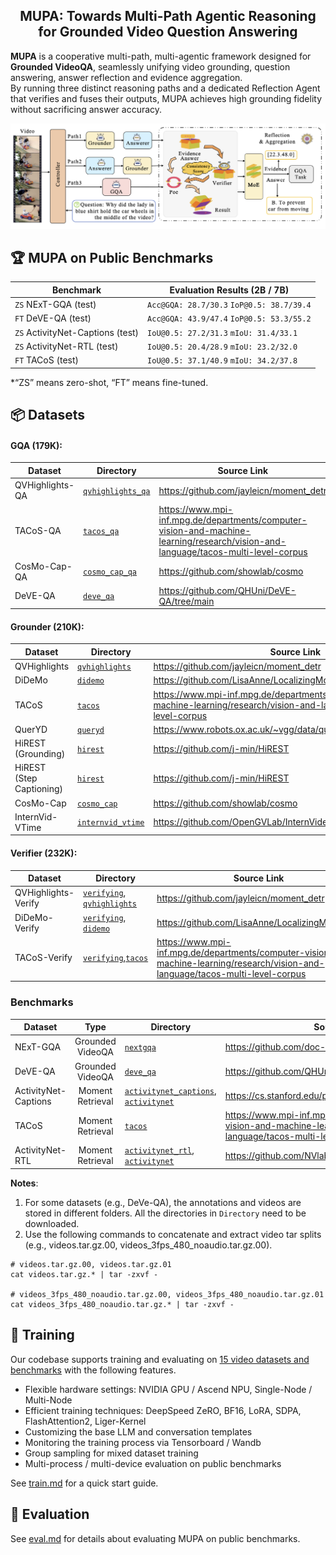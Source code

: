 <h2 align="center">MUPA: Towards Multi-Path Agentic Reasoning for Grounded Video Question Answering</h2>


**MUPA** is a cooperative multi-path, multi-agentic framework designed for **Grounded VideoQA**, seamlessly unifying
video grounding, question answering, answer reflection and evidence aggregation.  
By running three distinct reasoning paths and a dedicated Reflection Agent that verifies and fuses their outputs, MUPA
achieves high grounding fidelity without sacrificing answer accuracy.

<p align="center">
  <img width="750" src="figs/fig2.png" alt="MUPA Framework Overview">
</p>


## 🏆 MUPA on Public Benchmarks

| Benchmark                        | Evaluation Results (2B / 7B)              |
|----------------------------------|-------------------------------------------|
| `ZS` NExT-GQA (test)             | `Acc@GQA: 28.7/30.3` `IoP@0.5: 38.7/39.4` |
| `FT` DeVE-QA (test)              | `Acc@GQA: 43.9/47.4` `IoP@0.5: 53.3/55.2` |
| `ZS` ActivityNet-Captions (test) | `IoU@0.5: 27.2/31.3` `mIoU: 31.4/33.1`    |
| `ZS` ActivityNet-RTL (test)      | `IoU@0.5: 20.4/28.9` `mIoU: 23.2/32.0`    |
| `FT` TACoS (test)                | `IoU@0.5: 37.1/40.9` `mIoU: 34.2/37.8`    |

*“ZS” means zero-shot, “FT” means fine-tuned.

## 📦 Datasets

#### GQA (179K):

| Dataset         | Directory                                                                                              | Source Link                                                                                                                       |
|-----------------|--------------------------------------------------------------------------------------------------------|-----------------------------------------------------------------------------------------------------------------------------------|
| QVHighlights-QA | [`qvhighlights_qa`](https://huggingface.co/datasets/soughtlin/MUPA-Datasets/tree/main/qvhighlights_qa) | https://github.com/jayleicn/moment_detr                                                                                           |
| TACoS-QA        | [`tacos_qa`](https://huggingface.co/datasets/soughtlin/MUPA-Datasets/tree/main/tacos_qa)               | https://www.mpi-inf.mpg.de/departments/computer-vision-and-machine-learning/research/vision-and-language/tacos-multi-level-corpus |
| CosMo-Cap-QA    | [`cosmo_cap_qa`](https://huggingface.co/datasets/soughtlin/MUPA-Datasets/tree/main/cosmo_cap_qa)       | https://github.com/showlab/cosmo                                                                                                  |
| DeVE-QA         | [`deve_qa`](https://huggingface.co/datasets/soughtlin/MUPA-Datasets/tree/main/deve_qa)                 | https://github.com/QHUni/DeVE-QA/tree/main                                                                                        |

#### Grounder (210K):

| Dataset                  | Directory                                                                                              | Source Link                                                                                                                       |
|--------------------------|--------------------------------------------------------------------------------------------------------|-----------------------------------------------------------------------------------------------------------------------------------|
| QVHighlights             | [`qvhighlights`](https://huggingface.co/datasets/soughtlin/MUPA-Datasets/tree/main/qvhighlights)       | https://github.com/jayleicn/moment_detr                                                                                           |
| DiDeMo                   | [`didemo`](https://huggingface.co/datasets/soughtlin/MUPA-Datasets/tree/main/didemo)                   | https://github.com/LisaAnne/LocalizingMoments/                                                                                    |
| TACoS                    | [`tacos`](https://huggingface.co/datasets/soughtlin/MUPA-Datasets/tree/main/tacos)                     | https://www.mpi-inf.mpg.de/departments/computer-vision-and-machine-learning/research/vision-and-language/tacos-multi-level-corpus |
| QuerYD                   | [`queryd`](https://huggingface.co/datasets/soughtlin/MUPA-Datasets/tree/main/queryd)                   | https://www.robots.ox.ac.uk/~vgg/data/queryd/                                                                                     |
| HiREST (Grounding)       | [`hirest`](https://huggingface.co/datasets/soughtlin/MUPA-Datasets/tree/main/hirest)                   | https://github.com/j-min/HiREST                                                                                                   |
| HiREST (Step Captioning) | [`hirest`](https://huggingface.co/datasets/soughtlin/MUPA-Datasets/tree/main/hirest)                   | https://github.com/j-min/HiREST                                                                                                   |
| CosMo-Cap                | [`cosmo_cap`](https://huggingface.co/datasets/soughtlin/MUPA-Datasets/tree/main/cosmo_cap)             | https://github.com/showlab/cosmo                                                                                                  |
| InternVid-VTime          | [`internvid_vtime`](https://huggingface.co/datasets/soughtlin/MUPA-Datasets/tree/main/internvid_vtime) | https://github.com/OpenGVLab/InternVideo/tree/main/Data/InternVid                                                                 |

#### Verifier (232K):

| Dataset             | Directory                                                                                                                                                                                       | Source Link                                                                                                                       |
|---------------------|-------------------------------------------------------------------------------------------------------------------------------------------------------------------------------------------------|-----------------------------------------------------------------------------------------------------------------------------------|
| QVHighlights-Verify | [`verifying`](https://huggingface.co/datasets/soughtlin/MUPA-Datasets/tree/main/verifying), [`qvhighlights`](https://huggingface.co/datasets/soughtlin/MUPA-Datasets/tree/main/qvhighlights) | https://github.com/jayleicn/moment_detr                                                                                           |
| DiDeMo-Verify       | [`verifying`](https://huggingface.co/datasets/soughtlin/MUPA-Datasets/tree/main/verifying), [`didemo`](https://huggingface.co/datasets/soughtlin/MUPA-Datasets/tree/main/didemo)             | https://github.com/LisaAnne/LocalizingMoments/                                                                                    |
| TACoS-Verify        | [`verifying`](https://huggingface.co/datasets/soughtlin/MUPA-Datasets/tree/main/verifying),[`tacos`](https://huggingface.co/datasets/soughtlin/MUPA-Datasets/tree/main/tacos)                | https://www.mpi-inf.mpg.de/departments/computer-vision-and-machine-learning/research/vision-and-language/tacos-multi-level-corpus |

### Benchmarks

| Dataset              |       Type       | Directory                                                                                                                                                                                                           | Source Link                                                                                                                       |
|----------------------|:----------------:|---------------------------------------------------------------------------------------------------------------------------------------------------------------------------------------------------------------------|-----------------------------------------------------------------------------------------------------------------------------------|
| NExT-GQA             | Grounded VideoQA | [`nextgqa`](https://huggingface.co/datasets/soughtlin/MUPA-Datasets/tree/main/nextgqa)                                                                                                                              | https://github.com/doc-doc/NExT-GQA                                                                                               |
| DeVE-QA              | Grounded VideoQA | [`deve_qa`](https://huggingface.co/datasets/soughtlin/MUPA-Datasets/tree/main/deve_qa)                                                                                                                              | https://github.com/QHUni/DeVE-QA/tree/main                                                                                        |
| ActivityNet-Captions | Moment Retrieval | [`activitynet_captions`](https://huggingface.co/datasets/soughtlin/MUPA-Datasets/tree/main/activitynet_captions), [`activitynet`](https://huggingface.co/datasets/soughtlin/MUPA-Datasets/tree/main/ActivityNet) | https://cs.stanford.edu/people/ranjaykrishna/densevid/                                                                            |
| TACoS                | Moment Retrieval | [`tacos`](https://huggingface.co/datasets/soughtlin/MUPA-Datasets/tree/main/tacos)                                                                                                                                  | https://www.mpi-inf.mpg.de/departments/computer-vision-and-machine-learning/research/vision-and-language/tacos-multi-level-corpus |
| ActivityNet-RTL      | Moment Retrieval | [`activitynet_rtl`](https://huggingface.co/datasets/soughtlin/MUPA-Datasets/tree/main/activitynet_rtl), [`activitynet`](https://huggingface.co/datasets/soughtlin/MUPA-Datasets/tree/main/ActivityNet)           | https://github.com/NVlabs/LITA                                                                                                    |

**Notes**:

1. For some datasets (e.g., DeVe-QA), the annotations and videos are stored in different folders. All the directories
   in `Directory` need to be downloaded.
2. Use the following commands to concatenate and extract video tar splits (e.g., videos.tar.gz.00,
   videos_3fps_480_noaudio.tar.gz.00).

```
# videos.tar.gz.00, videos.tar.gz.01
cat videos.tar.gz.* | tar -zxvf -

# videos_3fps_480_noaudio.tar.gz.00, videos_3fps_480_noaudio.tar.gz.01
cat videos_3fps_480_noaudio.tar.gz.* | tar -zxvf -
```

## 🚀 Training

Our codebase supports training and evaluating
on [15 video datasets and benchmarks](https://github.com/soughtlin/MUPA/dataset/sub_classes) with the following
features.

- Flexible hardware settings: NVIDIA GPU / Ascend NPU, Single-Node / Multi-Node
- Efficient training techniques: DeepSpeed ZeRO, BF16, LoRA, SDPA, FlashAttention2, Liger-Kernel
- Customizing the base LLM and conversation templates
- Monitoring the training process via Tensorboard / Wandb
- Group sampling for mixed dataset training
- Multi-process / multi-device evaluation on public benchmarks

See [train.md](docs/train.md) for a quick start guide.

## 🔮 Evaluation

See [eval.md](docs/eval.md) for details about evaluating MUPA on public benchmarks.


